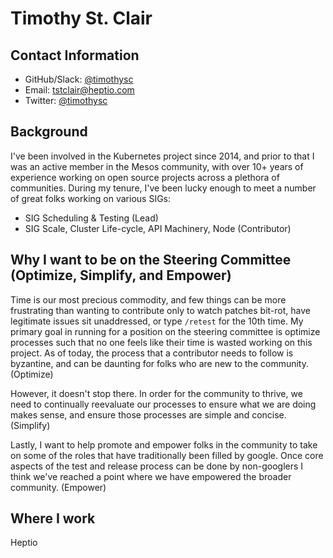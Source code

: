 # Timothy St. Clair

## Contact Information 

- GitHub/Slack: [@timothysc](https://github.com/timothysc)
- Email: tstclair@heptio.com
- Twitter: [@timothysc](https://twitter.com/timothysc)

## Background

I've been involved in the Kubernetes project since 2014, and prior to that I was an active member in the Mesos community, with over 10+ years of experience working on open source projects across a plethora of communities.   During my tenure, I've been lucky enough to meet a number of great folks working on various SIGs:

- SIG Scheduling & Testing (Lead)
- SIG Scale, Cluster Life-cycle, API Machinery, Node (Contributor)

## Why I want to be on the Steering Committee (Optimize, Simplify, and Empower)

Time is our most precious commodity, and few things can be more frustrating than wanting to contribute only to watch patches bit-rot, have legitimate issues sit unaddressed, or type `/retest` for the 10th time.  My primary goal in running for a position on the steering committee is optimize processes such that no one feels like their time is wasted working on this project.  As of today, the process that a contributor needs to follow is byzantine, and can be daunting for folks who are new to the community.  (Optimize) 

However, it doesn't stop there.  In order for the community to thrive, we need to continually reevaluate our processes to ensure what we are doing makes sense, and ensure those processes are simple and concise.  (Simplify)

Lastly, I want to help promote and empower folks in the community to take on some of the roles that have traditionally been filled by google.  Once core aspects of the test and release process can be done by non-googlers I think we've reached a point where we have empowered the broader community.  (Empower) 

## Where I work

Heptio
